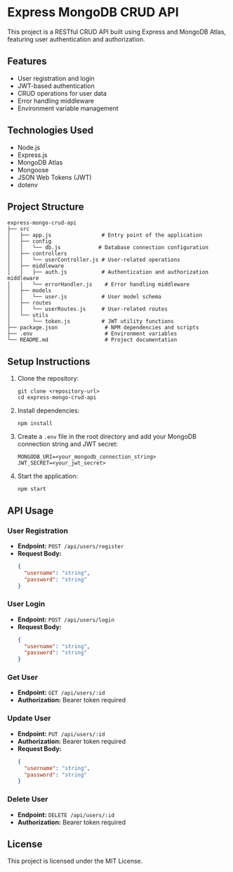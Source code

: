 # Express MongoDB CRUD API

This project is a RESTful CRUD API built using Express and MongoDB Atlas, featuring user authentication and authorization.

## Features

- User registration and login
- JWT-based authentication
- CRUD operations for user data
- Error handling middleware
- Environment variable management

## Technologies Used

- Node.js
- Express.js
- MongoDB Atlas
- Mongoose
- JSON Web Tokens (JWT)
- dotenv

## Project Structure

```
express-mongo-crud-api
├── src
│   ├── app.js                # Entry point of the application
│   ├── config
│   │   └── db.js            # Database connection configuration
│   ├── controllers
│   │   └── userController.js # User-related operations
│   ├── middleware
│   │   ├── auth.js           # Authentication and authorization middleware
│   │   └── errorHandler.js    # Error handling middleware
│   ├── models
│   │   └── user.js           # User model schema
│   ├── routes
│   │   └── userRoutes.js     # User-related routes
│   └── utils
│       └── token.js          # JWT utility functions
├── package.json               # NPM dependencies and scripts
├── .env                       # Environment variables
└── README.md                  # Project documentation
```

## Setup Instructions

1. Clone the repository:
   ```
   git clone <repository-url>
   cd express-mongo-crud-api
   ```

2. Install dependencies:
   ```
   npm install
   ```

3. Create a `.env` file in the root directory and add your MongoDB connection string and JWT secret:
   ```
   MONGODB_URI=<your_mongodb_connection_string>
   JWT_SECRET=<your_jwt_secret>
   ```

4. Start the application:
   ```
   npm start
   ```

## API Usage

### User Registration

- **Endpoint:** `POST /api/users/register`
- **Request Body:** 
  ```json
  {
    "username": "string",
    "password": "string"
  }
  ```

### User Login

- **Endpoint:** `POST /api/users/login`
- **Request Body:** 
  ```json
  {
    "username": "string",
    "password": "string"
  }
  ```

### Get User

- **Endpoint:** `GET /api/users/:id`
- **Authorization:** Bearer token required

### Update User

- **Endpoint:** `PUT /api/users/:id`
- **Authorization:** Bearer token required
- **Request Body:** 
  ```json
  {
    "username": "string",
    "password": "string"
  }
  ```

### Delete User

- **Endpoint:** `DELETE /api/users/:id`
- **Authorization:** Bearer token required

## License

This project is licensed under the MIT License.
